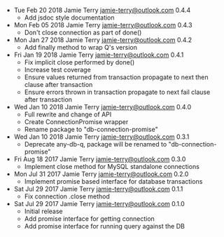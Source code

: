 * Tue Feb 20 2018 Jamie Terry <jamie-terry@outlook.com> 0.4.4
  - Add jsdoc style documentation
* Mon Feb 05 2018 Jamie Terry <jamie-terry@outlook.com> 0.4.3
  - Don't close connection as part of done()
* Mon Jan 27 2018 Jamie Terry <jamie-terry@outlook.com> 0.4.2
  - Add finally method to wrap Q's version
* Fri Jan 19 2018 Jamie Terry <jamie-terry@outlook.com> 0.4.1
  - Fix implicit close performed by done()
  - Increase test coverage
  - Ensure values returned from transaction propagate to next then clause after transaction
  - Ensure errors thrown in transaction propagate to next fail clause after transaction
* Wed Jan 10 2018 Jamie Terry <jamie-terry@outlook.com> 0.4.0
  - Full rewrite and change of API
  - Create ConnectionPromise wrapper
  - Rename package to "db-connection-promise"
* Wed Jan 10 2018 Jamie Terry <jamie-terry@outlook.com> 0.3.1
  - Deprecate any-db-q, package will be renamed to "db-connection-promise"
* Fri Aug 18 2017 Jamie Terry <jamie-terry@outlook.com> 0.3.0
  - Implement close method for MySQL standalone connections
* Mon Jul 31 2017 Jamie Terry <jamie-terry@outlook.com> 0.2.0
  - Implement promise based interface for database transactions
* Sat Jul 29 2017 Jamie Terry <jamie-terry@outlook.com> 0.1.1
  - Fix connection .close method
* Sat Jul 29 2017 Jamie Terry <jamie-terry@outlook.com> 0.1.0
  - Initial release
  - Add promise interface for getting connection
  - Add promise interface for running query against the DB
